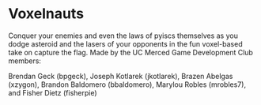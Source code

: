 # Voxelnauts
Conquer your enemies and even the laws of pyiscs themselves as you dodge asteroid and the lasers of your opponents in the fun voxel-based take on capture the flag. Made by the UC Merced Game Development Club members:

Brendan Geck (bpgeck),
Joseph Kotlarek (jkotlarek),
Brazen Abelgas (xzygon),
Brandon Baldomero (bbaldomero),
Marylou Robles (mrobles7),
and Fisher Dietz (fisherpie)

